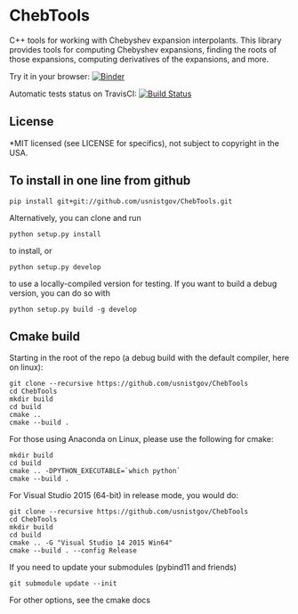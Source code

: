 # ChebTools
C++ tools for working with Chebyshev expansion interpolants. This library provides tools for computing Chebyshev expansions, finding the roots of those expansions, computing derivatives of the expansions, and more.

Try it in your browser: [![Binder](https://mybinder.org/badge.svg)](https://mybinder.org/v2/gh/usnistgov/ChebTools/master)

Automatic tests status on TravisCI: [![Build Status](https://travis-ci.org/usnistgov/ChebTools.svg?branch=master)](https://travis-ci.org/usnistgov/ChebTools)

## License

*MIT licensed (see LICENSE for specifics), not subject to copyright in the USA.

## To install in one line from github

```
pip install git+git://github.com/usnistgov/ChebTools.git
```

Alternatively, you can clone and run

```
python setup.py install
```

to install, or 


```
python setup.py develop
```

to use a locally-compiled version for testing.  If you want to build a debug version, you can do so with

```
python setup.py build -g develop
```

## Cmake build

Starting in the root of the repo (a debug build with the default compiler, here on linux):

``` 
git clone --recursive https://github.com/usnistgov/ChebTools
cd ChebTools
mkdir build
cd build
cmake ..
cmake --build .
```
For those using Anaconda on Linux, please use the following for cmake:
```
mkdir build
cd build
cmake .. -DPYTHON_EXECUTABLE=`which python`
cmake --build .
```
For Visual Studio 2015 (64-bit) in release mode, you would do:
``` 
git clone --recursive https://github.com/usnistgov/ChebTools
cd ChebTools
mkdir build
cd build
cmake .. -G "Visual Studio 14 2015 Win64"
cmake --build . --config Release
```

If you need to update your submodules (pybind11 and friends)

```
git submodule update --init
```

For other options, see the cmake docs
